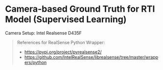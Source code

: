 # Camera-based Ground Truth for RTI Model (Supervised Learning)

Camera Setup: Intel Realsense D435F

> References for RealSense Python Wrapper: 
> - https://pypi.org/project/pyrealsense2/
> - https://github.com/IntelRealSense/librealsense/tree/master/wrappers/python

